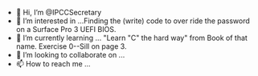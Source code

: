 - 👋 Hi, I’m @IPCCSecretary
- 👀 I’m interested in ...Finding the (write) code to over ride the password on a Surface Pro 3 UEFI BIOS.
- 🌱 I’m currently learning ... "Learn "C" the hard way" from Book of that name. Exercise 0--Sill on page 3.
- 💞️ I’m looking to collaborate on ...
- 📫 How to reach me ...

<!---
IPCCSecretary/IPCCSecretary is a ✨ special ✨ repository because its `README.md` (this file) appears on your GitHub profile.
You can click the Preview link to take a look at your changes.
--->
